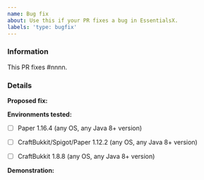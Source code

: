```yaml
---
name: Bug fix
about: Use this if your PR fixes a bug in EssentialsX.
labels: 'type: bugfix'
---
```


<!-- EssentialsX bug fix submission guide

NOTE: Failure to fill out this template properly may result in your PR being
      delayed or ignored without warning.

Don't type between any arrows in the template, as this text will be hidden.
This includes this header block and any other explanatory text blocks.

Want to discuss your PR before submitting it? Join the EssentialsX Development
server: https://discord.gg/CUN7qVb

By contributing to EssentialsX, you agree to license your code under the
GNU General Public License version 3, which can be found at the link below:
https://github.com/EssentialsX/Essentials/blob/2.x/LICENSE

If you are submitting a bug fix, please follow the following steps:

1.  Fill out the template in full.
      This includes providing screenshots and a link to the original bug 
      report. If there isn't an existing bug report, we recommend opening a new
      detailed bug report BEFORE opening your PR to fix it, else your PR may be
      delayed or rejected without warning.
      
      You can open a new bug report by following this link:
      https://github.com/EssentialsX/Essentials/issues/new/choose 

2.  When linking logs or config files, do not attach them to the post!
      Copy and paste any logs into https://gist.github.com/, then paste a
      link to them in the relevant parts of the template. Do not use Hastebin
      or Pastebin, as this can cause issues with future reviews.
      **DO NOT drag logs into this text box!**

3.  If you are fixing a performance issue, please include a link to a
    Timings and/or profiler report, both before and after your PR.

4.  If you are fixing a visual bug, such as in commands, please include
    screenshots so that we can more easily review the proposed fix.
    (You may drag screenshots directly into this box.)

-->

### Information

<!--
    Replace #nnnn with the number of the original issue. If this PR fixes
    multiple issues, you should repeat the phrase "fixes #nnnn" for each issue. 
-->

This PR fixes #nnnn. 

### Details

**Proposed fix:**    
<!-- Type a description of your proposed fix below this line. -->


**Environments tested:**    
<!--
    Below this line, put an "x" inside the box for the environments you have
    tested this bug fix on, and if relevant alter the OS and Java version
    accordingly. If this feature does not apply to an environment, strike
    through the environment using ~~strikethrough~~. If you have tested on
    other environments, add a new line with relevant details.
-->

- [ ] Paper 1.16.4 (any OS, any Java 8+ version)
- [ ] CraftBukkit/Spigot/Paper 1.12.2 (any OS, any Java 8+ version)
- [ ] CraftBukkit 1.8.8 (any OS, any Java 8+ version)


**Demonstration:**    
<!--
    Below this block, include screenshots/log snippets from before and after as
    necessary. If you have created or used a test case plugin, please link to a
    download of the plugin, source code and exact version used where possible.
-->
